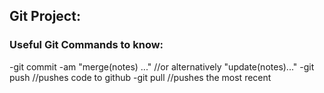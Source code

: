 ## Git Project:

### Useful Git Commands to know:
 -git commit -am "merge(notes) ..." //or alternatively "update(notes)..."
 -git push //pushes code to github
 -git pull //pushes the most recent 
